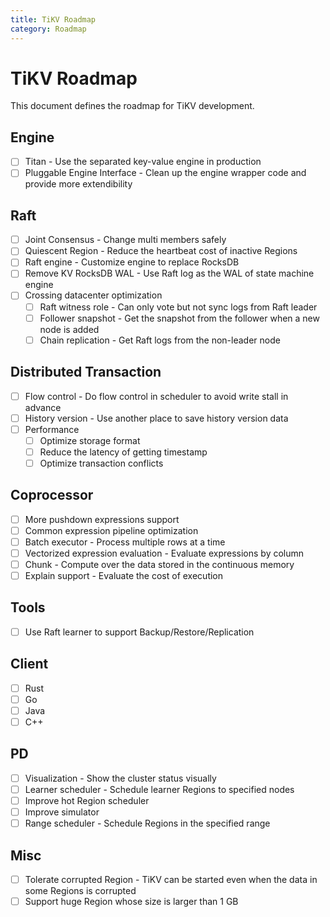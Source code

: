 ```yaml
---
title: TiKV Roadmap
category: Roadmap
---
```


# TiKV Roadmap

This document defines the roadmap for TiKV development.

## Engine

- [ ] Titan - Use the separated key-value engine in production
- [ ] Pluggable Engine Interface - Clean up the engine wrapper code and provide more extendibility

## Raft

- [ ] Joint Consensus - Change multi members safely
- [ ] Quiescent Region - Reduce the heartbeat cost of inactive Regions
- [ ] Raft engine - Customize engine to replace RocksDB
- [ ] Remove KV RocksDB WAL - Use Raft log as the WAL of state machine engine
- [ ] Crossing datacenter optimization
    - [ ] Raft witness role - Can only vote but not sync logs from Raft leader
    - [ ] Follower snapshot - Get the snapshot from the follower when a new node is added 
    - [ ] Chain replication - Get Raft logs from the non-leader node

## Distributed Transaction 

- [ ] Flow control - Do flow control in scheduler to avoid write stall in advance
- [ ] History version - Use another place to save history version data
- [ ] Performance
    - [ ] Optimize storage format 
    - [ ] Reduce the latency of getting timestamp
    - [ ] Optimize transaction conflicts

## Coprocessor

- [ ] More pushdown expressions support
- [ ] Common expression pipeline optimization 
- [ ] Batch executor - Process multiple rows at a time
- [ ] Vectorized expression evaluation - Evaluate expressions by column
- [ ] Chunk - Compute over the data stored in the continuous memory
- [ ] Explain support - Evaluate the cost of execution

## Tools

- [ ] Use Raft learner to support Backup/Restore/Replication 

## Client

- [ ] Rust
- [ ] Go
- [ ] Java
- [ ] C++

## PD

- [ ] Visualization - Show the cluster status visually
- [ ] Learner scheduler - Schedule learner Regions to specified nodes
- [ ] Improve hot Region scheduler
- [ ] Improve simulator
- [ ] Range scheduler - Schedule Regions in the specified range

## Misc

- [ ] Tolerate corrupted Region - TiKV can be started even when the data in some Regions is corrupted
- [ ] Support huge Region whose size is larger than 1 GB